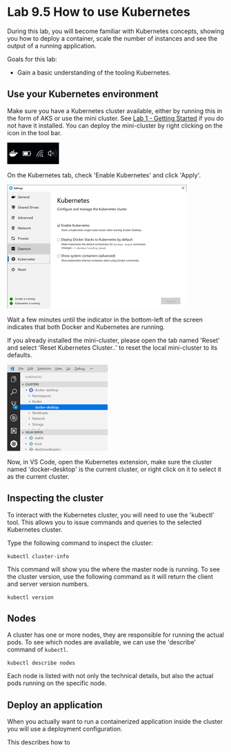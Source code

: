 # Lab 9.5 How to use Kubernetes

During this lab, you will become familiar with Kubernetes concepts, showing you how to deploy a container, scale the number of instances and see the output of a running application.

Goals for this lab:
- Gain a basic understanding of the tooling Kubernetes.

## <a name='start'></a>Use your Kubernetes environment
Make sure you have a Kubernetes cluster available, either by running this in the form of AKS or use the mini cluster. See [Lab 1 - Getting Started](Lab1-GettingStarted.md) if you do not have it installed. 
You can deploy the mini-cluster by right clicking on the icon in the tool bar. 

![tray](images/dockertray.png)

On the Kubernetes tab, check 'Enable Kubernetes' and click 'Apply'.

![dd](images/dockerdesktop.png)

Wait a few minutes until the indicator in the bottom-left of the screen indicates that both Docker and Kubernetes are running.

If you already installed the mini-cluster, please open the tab named 'Reset' and select 'Reset Kubernetes Cluster..' to reset the local mini-cluster to its defaults.

![dd](images/vscode-k8s.png)

Now, in VS Code, open the Kubernetes extension, make sure the cluster named 'docker-desktop' is the current cluster, or right click on it to select it as the current cluster.

## <a name='inspect-cluster'></a>Inspecting the cluster
To interact with the Kubernetes cluster, you will need to use the 'kubectl' tool. This allows you to issue commands and queries to the selected Kubernetes cluster. 

Type the following command to inspect the cluster:

```
kubectl cluster-info
```

This command will show you the where the master node is running. To see the cluster version, use the following command as it will return the client and server version numbers.

```
kubectl version
```

## <a name='nodes'></a>Nodes
A cluster has one or more nodes, they are responsible for running the actual pods. To see which nodes are available, we can use the 'describe' command of `kubectl`.

```
kubectl describe nodes
```

Each node is listed with not only the technical details, but also the actual pods running on the specific node.

## <a name='deployment'></a>Deploy an application
When you actually want to run a containerized application inside the cluster you will use a deployment configuration.

This describes how to 